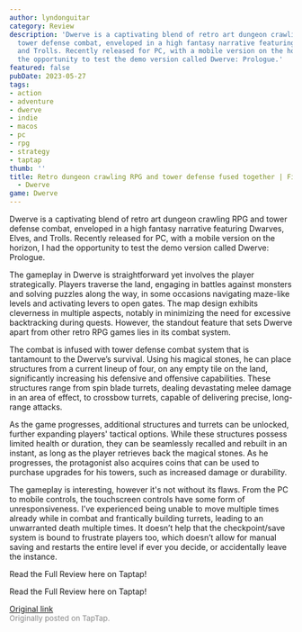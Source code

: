 ```yaml
---
author: lyndonguitar
category: Review
description: 'Dwerve is a captivating blend of retro art dungeon crawling RPG and
  tower defense combat, enveloped in a high fantasy narrative featuring Dwarves, Elves,
  and Trolls. Recently released for PC, with a mobile version on the horizon, I had
  the opportunity to test the demo version called Dwerve: Prologue.'
featured: false
pubDate: 2023-05-27
tags:
- action
- adventure
- dwerve
- indie
- macos
- pc
- rpg
- strategy
- taptap
thumb: ''
title: Retro dungeon crawling RPG and tower defense fused together | First Impressions
  - Dwerve
game: Dwerve
---
```

Dwerve is a captivating blend of retro art dungeon crawling RPG and tower defense combat, enveloped in a high fantasy narrative featuring Dwarves, Elves, and Trolls. Recently released for PC, with a mobile version on the horizon, I had the opportunity to test the demo version called Dwerve: Prologue.

The gameplay in Dwerve is straightforward yet involves the player strategically. Players traverse the land, engaging in battles against monsters and solving puzzles along the way, in some occasions navigating maze-like levels and activating levers to open gates. The map design exhibits cleverness in multiple aspects, notably in minimizing the need for excessive backtracking during quests. However, the standout feature that sets Dwerve apart from other retro RPG games lies in its combat system.

The combat is infused with tower defense combat system that is tantamount to the Dwerve’s survival. Using his magical stones, he can place structures from a current lineup of four, on any empty tile on the land, significantly increasing his defensive and offensive capabilities. These structures range from spin blade turrets, dealing devastating melee damage in an area of effect, to crossbow turrets, capable of delivering precise, long-range attacks.

As the game progresses, additional structures and turrets can be unlocked, further expanding players' tactical options. While these structures possess limited health or duration, they can be seamlessly recalled and rebuilt in an instant, as long as the player retrieves back the magical stones. As he progresses, the protagonist also acquires coins that can be used to purchase upgrades for his towers, such as increased damage or durability.

The gameplay is interesting, however it's not without its flaws. From the PC to mobile controls, the touchscreen controls have some form of unresponsiveness. I’ve experienced being unable to move multiple times already while in combat and frantically building turrets, leading to an unwarranted death multiple times. It doesn’t help that the checkpoint/save system is bound to frustrate players too, which doesn’t allow for manual saving and restarts the entire level if ever you decide, or accidentally leave the instance.

Read the Full Review here on Taptap!

Read the Full Review here on Taptap!

[Original link](https://www.taptap.io/post/5669379)<br><span style="font-size: 0.95em; color: #888;">Originally posted on TapTap.</span>